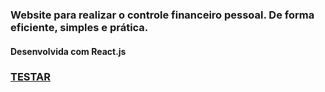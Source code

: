 <h3>Website para realizar o controle financeiro pessoal. De forma eficiente, simples e prática.</h3>
<h4>Desenvolvida com React.js </h4>
<h3><a href='https://moneycontroller.netlify.app' alt='foto' target='_blank'>TESTAR</a><h3>

